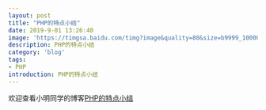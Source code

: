 ```yaml
---
layout: post
title: "PHP的特点小结"
date: 2019-9-01 13:26:40
image: 'https://timgsa.baidu.com/timg?image&quality=80&size=b9999_10000&sec=1567331287576&di=f37abfec0ae87c5b1a1b969afe1e376f&imgtype=0&src=http%3A%2F%2Fs10.sinaimg.cn%2Fmw690%2F006iBqWxzy7eANlEuW579%26690'
description: PHP的特点小结
category: 'blog'
tags:
- PHP
introduction: PHP的特点小结
---
```


欢迎查看小明同学的博客[PHP的特点小结](https://victorfengming.github.io/2019/08/php-grammer-sum/)




